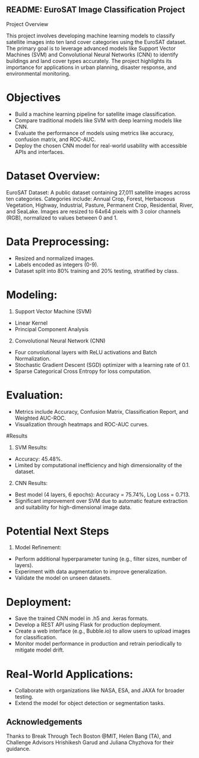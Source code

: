 ## README: EuroSAT Image Classification Project

Project Overview 


This project involves developing machine learning models to classify satellite images into ten land cover categories using the EuroSAT dataset. The primary goal is to leverage advanced models like Support Vector Machines (SVM) and Convolutional Neural Networks (CNN) to identify buildings and land cover types accurately. The project highlights its importance for applications in urban planning, disaster response, and environmental monitoring.


# Objectives


- Build a machine learning pipeline for satellite image classification.
- Compare traditional models like SVM with deep learning models like CNN.
- Evaluate the performance of models using metrics like accuracy, confusion matrix, and ROC-AUC.
- Deploy the chosen CNN model for real-world usability with accessible APIs and interfaces.

# Dataset Overview:

EuroSAT Dataset: A public dataset containing 27,011 satellite images across ten categories.
Categories include: Annual Crop, Forest, Herbaceous Vegetation, Highway, Industrial, Pasture, Permanent Crop, Residential, River, and SeaLake.
Images are resized to 64x64 pixels with 3 color channels (RGB), normalized to values between 0 and 1.

# Data Preprocessing:

- Resized and normalized images.
- Labels encoded as integers (0-9).
- Dataset split into 80% training and 20% testing, stratified by class.

# Modeling:

1. Support Vector Machine (SVM)
- Linear Kernel
- Principal Component Analysis
  
2. Convolutional Neural Network (CNN)
- Four convolutional layers with ReLU activations and Batch Normalization.
- Stochastic Gradient Descent (SGD) optimizer with a learning rate of 0.1.
- Sparse Categorical Cross Entropy for loss computation.

# Evaluation:

- Metrics include Accuracy, Confusion Matrix, Classification Report, and Weighted AUC-ROC.
- Visualization through heatmaps and ROC-AUC curves.

#Results
1. SVM Results:
- Accuracy: 45.48%.
- Limited by computational inefficiency and high dimensionality of the dataset.
2. CNN Results:
- Best model (4 layers, 6 epochs): Accuracy = 75.74%, Log Loss = 0.713.
- Significant improvement over SVM due to automatic feature extraction and suitability for high-dimensional image data.

# Potential Next Steps
1. Model Refinement:
- Perform additional hyperparameter tuning (e.g., filter sizes, number of layers).
- Experiment with data augmentation to improve generalization.
- Validate the model on unseen datasets.

# Deployment:
- Save the trained CNN model in .h5 and .keras formats.
- Develop a REST API using Flask for production deployment.
- Create a web interface (e.g., Bubble.io) to allow users to upload images for classification.
- Monitor model performance in production and retrain periodically to mitigate model drift.

# Real-World Applications:

- Collaborate with organizations like NASA, ESA, and JAXA for broader testing.
- Extend the model for object detection or segmentation tasks.

## Acknowledgements
Thanks to Break Through Tech Boston @MIT, Helen Bang (TA), and Challenge Advisors Hrishikesh Garud and Juliana Chyzhova for their guidance.

